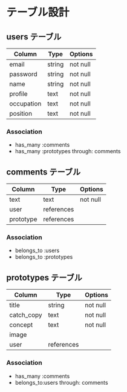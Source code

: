 # テーブル設計

## users テーブル

| Column   | Type   | Options     |
| -------- | ------ | ----------- |
| email    | string | not null    |
| password | string | not null    |
| name     | string | not null    |
| profile  | text   | not null    |
|occupation| text   | not null    |
|position  | text   | not null    |

### Association

- has_many :comments
- has_many :prototypes through: comments

## comments テーブル

| Column  | Type     | Options     |
| ------- | -------- | ----------- |
| text    | text     | not null    |
| user    |references|             |
|prototype|references|             |

### Association

- belongs_to :users
- belongs_to :prototypes

## prototypes テーブル

| Column       | Type       | Options  |
| ------------ | ---------- | ---------|
| title        | string     | not null |
| catch_copy   | text       | not null |
| concept      | text       | not null |
| image        |            |          |
| user         |references  |          |

### Association

- has_many  :comments
- belongs_to:users through: comments
